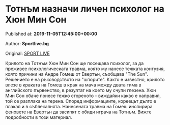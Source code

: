 
# Тотнъм назначи личен психолог на Хюн Мин Сон

Published at: **2019-11-05T12:45:00+00:00**

Author: **Sportlive.bg**

Original: [SPORT LIVE](https://www.sportlive.bg/worldfootball/england/totnym-naznachi-lichen-psiholog-na-hyun-min-son-1402906.html)

Крилото на Тотнъм Хюн Мин Сон ще посещава психолог, за да преживее психологическата травма, която му нанесе тежката контузия, която причини на Андре Гомеш от Евертън, съобщава "The Sun". Решението е на ръководството на "шпорите".
Както е известно, крилото влезе в краката на Гомеш в края на мача между двата тима в английското първенство, в резултат на което му счупи глезена. Хюн Мин Сон обаче понесе тежко стореното - виждайки какво е направил, той се разплака на терена. Според информациите, кореецът дълго е плакал и в съблекалнята.
Нанесената травма на Гомеш инспирира феновете на Евертън да засипят с обиди играча на Тотнъм. Вижте подробности в този материал.

